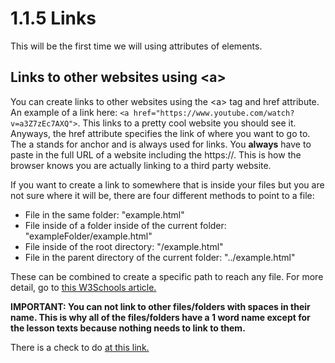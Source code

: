 # 1.1.5 Links

This will be the first time we will using attributes of elements. 

## Links to other websites using \<a>

You can create links to other websites using the \<a> tag and href attribute. An example of a link here: `<a href="https://www.youtube.com/watch?v=a3Z7zEc7AXQ">`. This links to a pretty cool website you should see it. Anyways, the href attribute specifies the link of where you want to go to. The a stands for anchor and is always used for links. You **always** have to paste in the full URL of a website including the https://. This is how the browser knows you are actually linking to a third party website.

If you want to create a link to somewhere that is inside your files but you are not sure where it will be, there are four different methods to point to a file:

- File in the same folder: "example.html"
- File inside of a folder inside of the current folder: "exampleFolder/example.html"
- File inside of the root directory: "/example.html"
- File in the parent directory of the current folder: "../example.html"

These can be combined to create a specific path to reach any file. For more detail, go to [this W3Schools article.](https://www.w3schools.com/html/html_filepaths.asp)

**IMPORTANT: You can not link to other files/folders with spaces in their name. This is why all of the files/folders have a 1 word name except for the lesson texts because nothing needs to link to them.** 

There is a check to do [at this link.](1.1.5_Check/_directions.md)